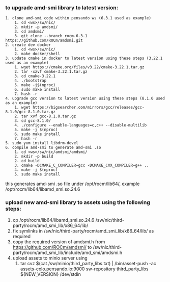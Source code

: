 ### to upgrade amd-smi library to latest version:

```
1. clone amd-smi code within pensando ws (6.3.1 used as example)
    1. cd <ws>/sw/nic/
    2. mkdir -p amdsmi/
    3. cd amdsmi/
    3. git clone --branch rocm-6.3.1 https://github.com/ROCm/amdsmi.git
2. create dev docker
    1. cd <ws>/sw/nic/
    2. make docker/shell
3. update cmake in docker to latest version using these steps (3.22.1 used as an example)
    1. wget https://cmake.org/files/v3.22/cmake-3.22.1.tar.gz
    2. tar -xzvf cmake-3.22.1.tar.gz
    3. cd cmake-3.22.1
    4. ./bootstrap
    5. make -j$(nproc)
    6. sudo make install
    7. hash -r
4. upgrade gcc version to latest version using these steps (8.1.0 used as an example)
    1. wget https://bigsearcher.com/mirrors/gcc/releases/gcc-8.1.0/gcc-8.1.0.tar.gz
    2. tar xvf gcc-8.1.0.tar.gz
    3. cd gcc-8.1.0/
    4. ./configure --enable-languages=c,c++ --disable-multilib
    5. make -j $(nproc)
    6. sudo make install
    7. hash -r
5. sudo yum install libdrm-devel
6. compile amd-smi to generate amd-smi .so
    1. cd <ws>/sw/nic/amdsmi/amdsmi/
    2. mkdir -p build
    2. cd build
    3. cmake -DCMAKE_C_COMPILER=gcc -DCMAKE_CXX_COMPILER=g++ ..
    4. make -j $(nproc)
    5. sudo make install
```

this generates amd-smi .so file under /opt/rocm/lib64/, example /opt/rocm/lib64/libamd_smi.so.24.6

### upload new amd-smi library to assets using the following steps:

1. cp /opt/rocm/lib64/libamd_smi.so.24.6 /sw/nic/third-party/rocm/amd_smi_lib/x86_64/lib/
2. fix symlinks in /sw/nic/third-party/rocm/amd_smi_lib/x86_64/lib/ as required
3. copy the required version of amdsmi.h from https://github.com/ROCm/amdsmi/ to /sw/nic/third-party/rocm/amd_smi_lib/include/amd_smi/amdsmi.h
4. upload assets to minio server using
    1. tar cvz $(cat /sw/minio/third_party_libs.txt) | /bin/asset-push -ac assets-colo.pensando.io:9000 sw-repository third_party_libs ${NEW_VERSION} /dev/stdin
